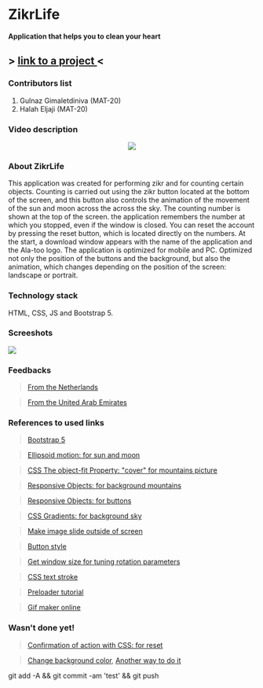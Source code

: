 # ZikrLife
**Application that helps you to clean your heart**

## > <a href="https://gulnaz1024.github.io/MAT20_Final_Project/"> link to a project </a> <

### Contributors list
1. Gulnaz Gimaletdiniva (MAT-20)
2. Halah Eljaji (MAT-20)

### Video description

<p align="center">
<a href="https://youtu.be/djk0BfYTVoI"><img src="https://sun9-46.userapi.com/impg/veK1iD-eShXeprgSXVNLbeI2o-VzctKDc5Xl2A/-KjAbgvUHoI.jpg?size=552x406&quality=96&sign=0ac7f5f20b440b5076fb85080f68827a&type=album" align="center" ></a>

### About ZikrLife
This application was created for performing zikr and for counting certain objects. Counting is carried out using the zikr button located at the bottom of the screen, and this button also controls the animation of the movement of the sun and moon across the across the sky. The counting number is shown at the top of the screen. the application remembers the number at which you stopped, even if the window is closed. You can reset the account by pressing the reset button, which is located directly on the numbers. At the start, a download window appears with the name of the application and the Ala-too logo. The application is optimized for mobile and PC. Optimized not only the position of the buttons and the background, but also the animation, which changes depending on the position of the screen: landscape or portrait. 

### Technology stack
HTML, CSS, JS and Bootstrap 5.

### Screeshots

<img src="https://sun9-25.userapi.com/impg/-frCl91Vy22TK7fqfrbBp5FhTiDrnRfJWlQj6g/trlC0C3QKNw.jpg?size=736x1188&quality=96&sign=6d7449959f9d3379846b17442ba4f409&type=album" align="center"/>

### Feedbacks
> [From the Netherlands](https://youtu.be/djk0BfYTVoI)

> [From the United Arab Emirates](https://youtu.be/uMWQHSvaC4g)

### References to used links

> [Bootstrap 5](https://www.w3schools.com/bootstrap5/index.php)

> [Ellipsoid motion: for sun and moon](http://forum.codenet.ru/q32154/)

> [CSS The object-fit Property: "cover" for mountains picture](https://www.w3schools.com/css/css3_object-fit.asp)

> [Responsive Objects: for background mountains](https://www.w3schools.com/css/css_rwd_images.asp)

> [Responsive Objects: for buttons](https://proglib.io/p/responsive-images)

> [CSS Gradients: for background sky](https://www.w3schools.com/css/css3_gradients.asp)

> [Make image slide outside of screen](https://stackoverflow.com/questions/55339667/make-image-slide-in-from-outside-the-screen-html)

> [Button style](https://habr.com/ru/company/ruvds/blog/489820/)

> [Get window size for tuning rotation parameters](https://dmitripavlutin.com/screen-window-page-sizes/)

> [CSS text stroke](https://www.w3schools.com/cssref/css3_pr_text-shadow.asp)

> [Preloader tutorial](https://youtu.be/xuA83OYTE7I)

> [Gif maker online](https://www.3dgifmaker.com/)


### Wasn't done yet!

> [Confirmation of action with CSS: for reset](https://www.w3schools.com/howto/howto_css_delete_modal.asp)

> [Change background color](https://www.w3schools.com/jsref/met_win_setinterval.asp), [Another way to do it](https://www.w3schools.com/jsref/tryit.asp?filename=tryjsref_win_setinterval_clearinterval2)





git add -A && git commit -am 'test' && git push


